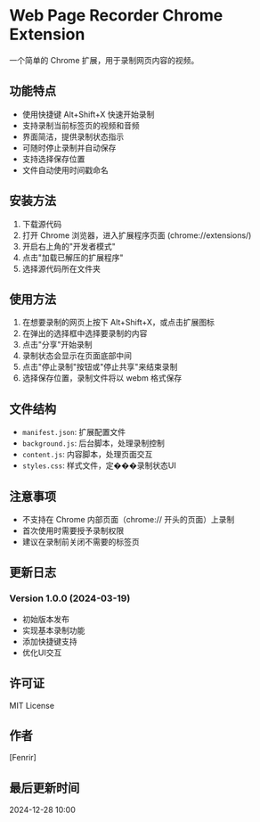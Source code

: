 # Web Page Recorder Chrome Extension

一个简单的 Chrome 扩展，用于录制网页内容的视频。

## 功能特点

- 使用快捷键 Alt+Shift+X 快速开始录制
- 支持录制当前标签页的视频和音频
- 界面简洁，提供录制状态指示
- 可随时停止录制并自动保存
- 支持选择保存位置
- 文件自动使用时间戳命名

## 安装方法

1. 下载源代码
2. 打开 Chrome 浏览器，进入扩展程序页面 (chrome://extensions/)
3. 开启右上角的"开发者模式"
4. 点击"加载已解压的扩展程序"
5. 选择源代码所在文件夹

## 使用方法

1. 在想要录制的网页上按下 Alt+Shift+X，或点击扩展图标
2. 在弹出的选择框中选择要录制的内容
3. 点击"分享"开始录制
4. 录制状态会显示在页面底部中间
5. 点击"停止录制"按钮或"停止共享"来结束录制
6. 选择保存位置，录制文件将以 webm 格式保存

## 文件结构

- `manifest.json`: 扩展配置文件
- `background.js`: 后台脚本，处理录制控制
- `content.js`: 内容脚本，处理页面交互
- `styles.css`: 样式文件，定���录制状态UI

## 注意事项

- 不支持在 Chrome 内部页面（chrome:// 开头的页面）上录制
- 首次使用时需要授予录制权限
- 建议在录制前关闭不需要的标签页

## 更新日志

### Version 1.0.0 (2024-03-19)
- 初始版本发布
- 实现基本录制功能
- 添加快捷键支持
- 优化UI交互

## 许可证

MIT License

## 作者

[Fenrir]    

## 最后更新时间

2024-12-28 10:00